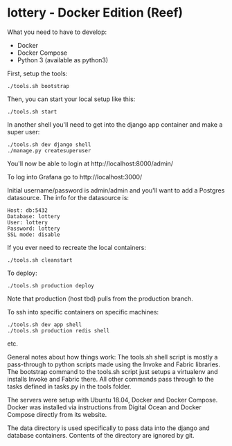 # lottery - Docker Edition (Reef)

What you need to have to develop:
- Docker
- Docker Compose
- Python 3 (available as python3)

First, setup the tools:
```
./tools.sh bootstrap
```

Then, you can start your local setup like this:
```
./tools.sh start
```

In another shell you'll need to get into the django app container and make a super user:
```
./tools.sh dev django shell
./manage.py createsuperuser
```

You'll now be able to login at http://localhost:8000/admin/

To log into Grafana go to http://localhost:3000/

Initial username/password is admin/admin and you'll want to add a Postgres
datasource. The info for the datasource is:
```
Host: db:5432
Database: lottery
User: lottery
Password: lottery
SSL mode: disable
```

If you ever need to recreate the local containers:
```
./tools.sh cleanstart
```

To deploy:
```
./tools.sh production deploy
```

Note that production (host tbd) pulls from the production branch.

To ssh into specific containers on specific machines:
```
./tools.sh dev app shell
./tools.sh production redis shell
```
etc.

General notes about how things work:
The tools.sh shell script is mostly a pass-through to python scripts made using the Invoke and Fabric libraries. The bootstrap command to the tools.sh script just setups a virtualenv and installs Invoke and Fabric there. All other commands pass through to the tasks defined in tasks.py in the tools folder.

The servers were setup with Ubuntu 18.04, Docker and Docker Compose. Docker was installed via instructions from Digital Ocean and Docker Compose directly from its website.

The data directory is used specifically to pass data into the django and database containers. Contents of the directory are ignored by git.
